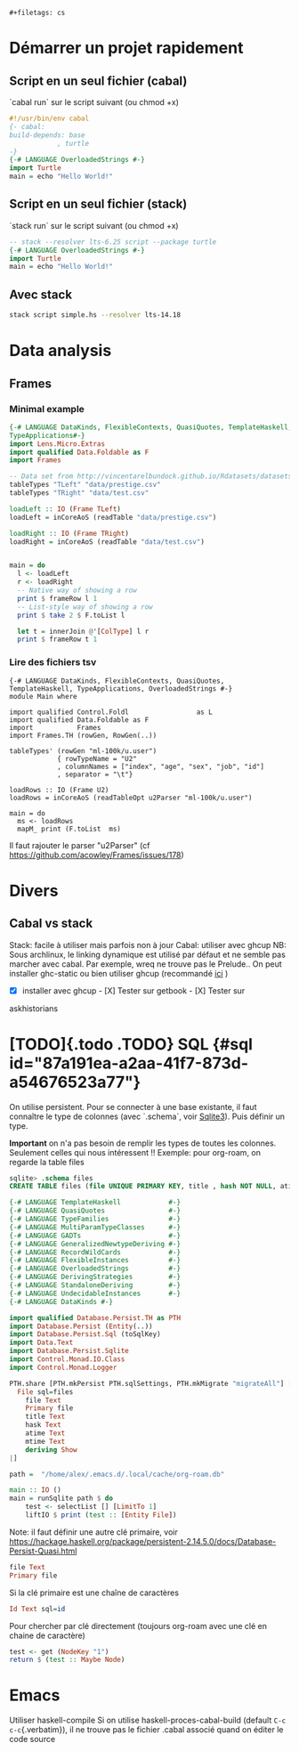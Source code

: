 ```{=org}
#+filetags: cs
```
# Démarrer un projet rapidement

## Script en un seul fichier (cabal)

\`cabal run\` sur le script suivant (ou chmod +x)

``` haskell
#!/usr/bin/env cabal
{- cabal:
build-depends: base
            , turtle
-}
{-# LANGUAGE OverloadedStrings #-}
import Turtle
main = echo "Hello World!"
```

## Script en un seul fichier (stack)

\`stack run\` sur le script suivant (ou chmod +x)

``` haskell
-- stack --resolver lts-6.25 script --package turtle
{-# LANGUAGE OverloadedStrings #-}
import Turtle
main = echo "Hello World!"
```

## Avec stack

``` {.bash org-language="sh"}
stack script simple.hs --resolver lts-14.18
```

# Data analysis

## Frames

### Minimal example

``` haskell
{-# LANGUAGE DataKinds, FlexibleContexts, QuasiQuotes, TemplateHaskell, TypeApplications,
TypeApplications#-}
import Lens.Micro.Extras
import qualified Data.Foldable as F
import Frames

-- Data set from http://vincentarelbundock.github.io/Rdatasets/datasets.html
tableTypes "TLeft" "data/prestige.csv"
tableTypes "TRight" "data/test.csv"

loadLeft :: IO (Frame TLeft)
loadLeft = inCoreAoS (readTable "data/prestige.csv")

loadRight :: IO (Frame TRight)
loadRight = inCoreAoS (readTable "data/test.csv")


main = do
  l <- loadLeft
  r <- loadRight
  -- Native way of showing a row
  print $ frameRow l 1
  -- List-style way of showing a row
  print $ take 2 $ F.toList l

  let t = innerJoin @'[ColType] l r
  print $ frameRow t 1

```

### Lire des fichiers tsv

    {-# LANGUAGE DataKinds, FlexibleContexts, QuasiQuotes, TemplateHaskell, TypeApplications, OverloadedStrings #-}
    module Main where

    import qualified Control.Foldl                 as L
    import qualified Data.Foldable as F
    import           Frames
    import Frames.TH (rowGen, RowGen(..))

    tableTypes' (rowGen "ml-100k/u.user")
                { rowTypeName = "U2"
                , columnNames = ["index", "age", "sex", "job", "id"]
                , separator = "\t"}

    loadRows :: IO (Frame U2)
    loadRows = inCoreAoS (readTableOpt u2Parser "ml-100k/u.user")

    main = do
      ms <- loadRows
      mapM_ print (F.toList  ms)

Il faut rajouter le parser \"u2Parser\" (cf
<https://github.com/acowley/Frames/issues/178>)

# Divers

## Cabal vs stack

Stack: facile à utiliser mais parfois non à jour Cabal: utiliser avec
ghcup NB: Sous archlinux, le linking dynamique est utilisé par défaut et
ne semble pas marcher avec cabal. Par exemple, wreq ne trouve pas le
Prelude.. On peut installer ghc-static ou bien utiliser ghcup
(recommandé
[ici](https://github.com/haskell/haskell-ide-engine/issues/1647) )

-   [x] installer avec ghcup - \[X\] Tester sur getbook - \[X\] Tester
    sur

askhistorians

# [TODO]{.todo .TODO} SQL {#sql id="87a191ea-a2aa-41f7-873d-a54676523a77"}

On utilise persistent. Pour se connecter à une base existante, il faut
connaître le type de colonnes (avec \`.schema\`, voir
[Sqlite3](id:6ffe3a57-b7b8-4334-8d49-f4586d2943ae)). Puis définir un
type.

**Important** on n\'a pas besoin de remplir les types de toutes les
colonnes. Seulement celles qui nous intéressent !! Exemple: pour
org-roam, on regarde la table files

``` sql
sqlite> .schema files
CREATE TABLE files (file UNIQUE PRIMARY KEY, title , hash NOT NULL, atime NOT NULL, mtime NOT NULL);
```

``` haskell
{-# LANGUAGE TemplateHaskell            #-}
{-# LANGUAGE QuasiQuotes                #-}
{-# LANGUAGE TypeFamilies               #-}
{-# LANGUAGE MultiParamTypeClasses      #-}
{-# LANGUAGE GADTs                      #-}
{-# LANGUAGE GeneralizedNewtypeDeriving #-}
{-# LANGUAGE RecordWildCards            #-}
{-# LANGUAGE FlexibleInstances          #-}
{-# LANGUAGE OverloadedStrings          #-}
{-# LANGUAGE DerivingStrategies         #-}
{-# LANGUAGE StandaloneDeriving         #-}
{-# LANGUAGE UndecidableInstances       #-}
{-# LANGUAGE DataKinds #-}

import qualified Database.Persist.TH as PTH
import Database.Persist (Entity(..))
import Database.Persist.Sql (toSqlKey)
import Data.Text
import Database.Persist.Sqlite
import Control.Monad.IO.Class
import Control.Monad.Logger

PTH.share [PTH.mkPersist PTH.sqlSettings, PTH.mkMigrate "migrateAll"] [PTH.persistLowerCase|
  File sql=files
    file Text
    Primary file
    title Text
    hask Text
    atime Text
    mtime Text
    deriving Show
|]

path =  "/home/alex/.emacs.d/.local/cache/org-roam.db"

main :: IO ()
main = runSqlite path $ do
    test <- selectList [] [LimitTo 1]
    liftIO $ print (test :: [Entity File])
```

Note: il faut définir une autre clé primaire, voir
<https://hackage.haskell.org/package/persistent-2.14.5.0/docs/Database-Persist-Quasi.html>

``` haskell
file Text
Primary file
```

Si la clé primaire est une chaîne de caractères

``` haskell
Id Text sql=id
```

Pour chercher par clé directement (toujours org-roam avec une clé en
chaine de caractère)

``` haskell
test <- get (NodeKey "1")
return $ (test :: Maybe Node)
```

# Emacs

Utiliser haskell-compile Si on utilise haskell-proces-cabal-build
(default `C-c c-c`{.verbatim}), il ne trouve pas le fichier .cabal
associé quand on éditer le code source
